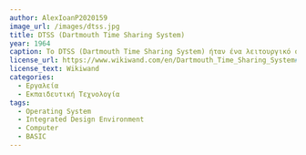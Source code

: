 ```yaml
---
author: AlexIoanP2020159
image_url: /images/dtss.jpg
title: DTSS (Dartmouth Time Sharing System)
year: 1964
caption: Το DTSS (Dartmouth Time Sharing System) ήταν ένα λειτουργικό σύστημα που αναπτύχθηκε από το πανεπιστήμιο Dartmouth το 1964 και χρησιμοποιήθηκε για να εξυπηρετήσει ένα σύστημα διαμοιραζόμενης χρονομοίρας για τους υπολογιστές του πανεπιστημίου, επιτρέποντας σε πολλαπλούς χρήστες να δουλεύουν παράλληλα στον ίδιο υπολογιστή και παρέχοντάς τους "έτοιμες", κάποιες βασικές εντολές (SAVE, SCRATCH, RUN κλπ.), πράγμα που βοήθησε ιδιαίτερα στην εκπαίδευση αρχάριων προγραμματιστών. Γι' αυτόν τον λόγο το DTSS θεωρείται ένα από τα πρώτα Ολοκληρωμένα περιβάλλοντα ανάπτυξης (IDE).
license_url: https://www.wikiwand.com/en/Dartmouth_Time_Sharing_System#Media/File:DTSS_schematic.jpg
license_text: Wikiwand
categories:
  - Εργαλεία
  - Εκπαιδευτική Τεχνολογία
tags:
  - Operating System
  - Integrated Design Environment
  - Computer
  - BASIC
---
```


